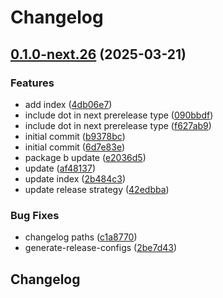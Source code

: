 # Changelog

## [0.1.0-next.26](https://github.com/obany/changelog/compare/package-b-v0.0.1-next.26...package-b-v0.1.0-next.26) (2025-03-21)


### Features

* add index ([4db06e7](https://github.com/obany/changelog/commit/4db06e7a1f16a4b04f73739e10c54dcfd6d71db7))
* include dot in next prerelease type ([090bbdf](https://github.com/obany/changelog/commit/090bbdff4466909bbdaaf27a61dd0d1bf8bac4d2))
* include dot in next prerelease type ([f627ab9](https://github.com/obany/changelog/commit/f627ab9c3b24536b1b59aae93333e982efef9773))
* initial commit ([b9378bc](https://github.com/obany/changelog/commit/b9378bc2766ab8c0f693c839d37e3e345eadde71))
* initial commit ([6d7e83e](https://github.com/obany/changelog/commit/6d7e83e5be444b7e470a04771efce6cb8de1ac4f))
* package b update ([e2036d5](https://github.com/obany/changelog/commit/e2036d5ad331c5c02a68394b164b5658bbc39ceb))
* update ([af48137](https://github.com/obany/changelog/commit/af4813774073de10838b9a8c2bce220bd02fc198))
* update index ([2b484c3](https://github.com/obany/changelog/commit/2b484c3baa261b75a4f6874cb930e4523a9f3fec))
* update release strategy ([42edbba](https://github.com/obany/changelog/commit/42edbba7ff7ca9b934bd982dca80d0329db0153b))


### Bug Fixes

* changelog paths ([c1a8770](https://github.com/obany/changelog/commit/c1a8770443c49091e15af80d6a3dec4b74dbf4b7))
* generate-release-configs ([2be7d43](https://github.com/obany/changelog/commit/2be7d431deef5e7fd0442d3c509b91a2d2464597))

## Changelog
